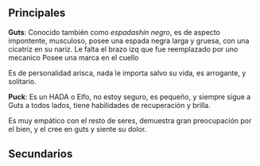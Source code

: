 ## Principales

**Guts**:  Conocido también como _espadashin negro_, es de aspecto impontente, musculoso, posee una espada negra larga y gruesa, con una cicatriz en su nariz.
Le falta el brazo izq que fue reemplazado por uno mecanico
Posee una marca en el cuello

Es de personalidad arisca, nada le importa salvo su vida, es arrogante, y solitario.

**Puck**: Es un HADA o Elfo, no estoy seguro, es pequeño, y siempre sigue a Guts a todos lados, tiene habilidades de recuperación y brilla.

Es muy empático con el resto de seres, demuestra gran preocupación por el bien, y el cree en guts y siente su dolor.

## Secundarios

